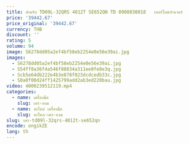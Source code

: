 ```yaml
---
title: สําหรับ TD09L-32QRS 4012T SE652QN TD 0908030018   เทอร์โบชาร์จเจอร์
price: '39442.67'
price_original: '39442.67'
currency: THB
discount: ''
rating: 5
volume: 94
image: S6278dd05a2ef4bf58eb2254e0e56e39ai.jpg
images:
  - S6278dd05a2ef4bf58eb2254e0e56e39ai.jpg
  - S54ff8a36f4a546f88834a311ee0fe8e3q.jpg
  - Scb5e64db222e4b3e878f023dcdcedb33c.jpg
  - S0a0f00d24ff1425799add2ab3ed220bau.jpg
video: 4000239512119.mp4
categories:
  - name: เครื่องมือ
    slug: เคร-องม
  - name: อะไหล่ เครื่องมือ
    slug: อะไหล-เคร-องม
slug: าหร-td09l-32qrs-4012t-se652qn
encode: ongikZE
lang: th
---
```

  